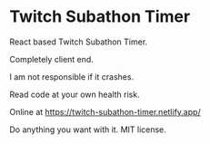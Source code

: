 # Twitch Subathon Timer

React based Twitch Subathon Timer. 

Completely client end.

I am not responsible if it crashes.

Read code at your own health risk.

Online at https://twitch-subathon-timer.netlify.app/

Do anything you want with it. MIT license.